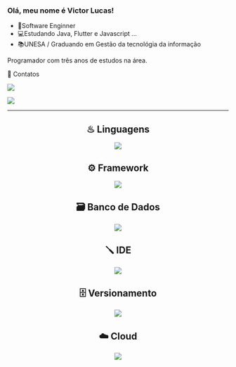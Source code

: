 ### Olá, meu nome é <strong>Victor Lucas!</strong>

- 💎Software Enginner
- 💻Estudando Java, Flutter e Javascript ...
- 📚UNESA / Graduando em Gestão da tecnológia da informação

Programador com três anos de estudos na área.

📲 Contatos

 <a href="https://instagram.com/vianadeveloper/" target="_blank"><img src="https://img.shields.io/badge/-Instagram-%23E4405F?style=for-the-badge&logo=instagram&logoColor=white" target="_blank"></a>
 
 <a href="https://www.linkedin.com/in/vianadeveloper/" target="_blank"><img src="https://img.shields.io/badge/-LinkedIn-%230077B5?style=for-the-badge&logo=linkedin&logoColor=white" target="_blank"></a>

---
<div align="center">
 
## ♨︎ Linguagens

  <img src="https://skillicons.dev/icons?i=html,css,java,flutter,javascript,ts&perline=14" />
  


## ⚙️ Framework
  <img src="https://skillicons.dev/icons?i=spring,maven,nodejs,angular,figma,ps,notion&perline=14" />

  
## 🗃️ Banco de Dados
  <img src="https://skillicons.dev/icons?i=mysql,mongodb&perline=14" />

  ## 🪛 IDE
  <img src="https://skillicons.dev/icons?i=vscode,idea,eclipse&perline=14" />

  ## 🗄️ Versionamento
  <img src="https://skillicons.dev/icons?i=git,github&perline=14" />

   ## ☁️ Cloud
  <img src="https://skillicons.dev/icons?i=aws,cloudflare,gcp&perline=14" />

  

  
</div>

